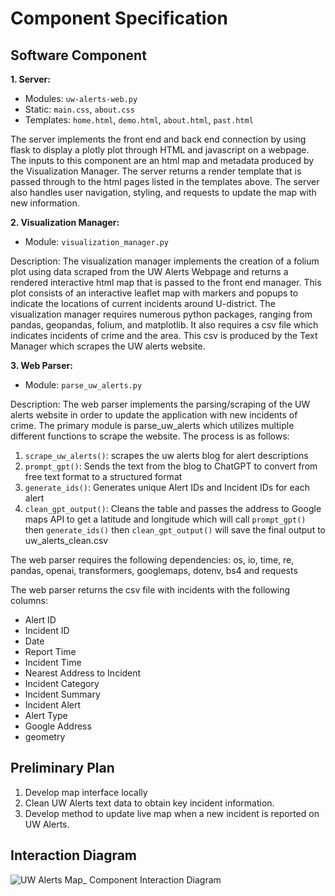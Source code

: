# Component Specification 

## Software Component

**1. Server:**
- Modules: `uw-alerts-web.py`
- Static: `main.css`, `about.css`
- Templates: `home.html`, `demo.html`, `about.html`, `past.html`

The server implements the front end and back end connection by using flask to display a plotly plot through HTML and javascript on a webpage. 
The inputs to this component are an html map and metadata produced by the Visualization Manager. The server returns a render template that is passed through to the html pages listed in the templates above. The server also handles user navigation, styling, and requests to update the map with new information.

**2. Visualization Manager:**
- Module: `visualization_manager.py`

Description:
The visualization manager implements the creation of a folium plot using data scraped from the UW Alerts Webpage and returns a rendered interactive html map that is passed to the front end manager. This plot consists of an interactive leaflet map with markers and popups to indicate the locations of current incidents around U-district. The visualization manager requires numerous python packages, ranging from pandas, geopandas, folium, and matplotlib. It also requires a csv file which indicates incidents of crime and the area. This csv is produced by the Text Manager which scrapes the UW alerts website.

**3. Web Parser:**
- Module: `parse_uw_alerts.py`

Description:
The web parser implements the parsing/scraping of the UW alerts website in order to update the application with new incidents of crime. The primary module is parse_uw_alerts which utilizes multiple different functions to scrape the website. The process is as follows:

1. `scrape_uw_alerts()`: scrapes the uw alerts blog for alert descriptions
2. `prompt_gpt()`: Sends the text from the blog to ChatGPT to convert from free text format to a structured format
3. `generate_ids()`: Generates unique Alert IDs and Incident IDs for each alert
4. `clean_gpt_output()`: Cleans the table and passes the address to Google maps API to get a latitude and longitude which will call `prompt_gpt()` then `generate_ids()` then `clean_gpt_output()` will save the final output to uw_alerts_clean.csv

The web parser requires the following dependencies: os, io, time, re, pandas, openai, transformers, googlemaps, dotenv, bs4 and requests

The web parser returns the csv file with incidents with the following columns:
- Alert ID
- Incident ID
- Date
- Report Time
- Incident Time
- Nearest Address to Incident
- Incident Category
- Incident Summary
- Incident Alert
- Alert Type
- Google Address
- geometry

## Preliminary Plan
1. Develop map interface locally
2. Clean UW Alerts text data to obtain key incident information.
3. Develop method to update live map when a new incident is reported on UW Alerts. 

## Interaction Diagram
![UW Alerts Map_ Component Interaction Diagram](https://user-images.githubusercontent.com/50302514/225177570-a27da450-6494-4d5d-87a5-f0e3bee54391.png)


